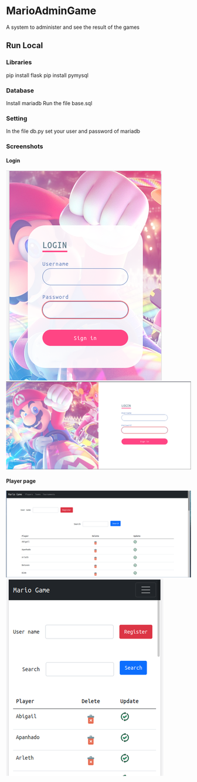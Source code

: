 # MarioAdminGame
A system to administer and see the result of the games
## Run Local
### Libraries
pip install flask
pip install pymysql
### Database
Install mariadb
Run the file base.sql
### Setting
In the file db.py set your user and password of mariadb
### Screenshots
#### Login
![](./3.png)
![](./2.png)
#### Player page
![](./1.png)
![](./4.png)
